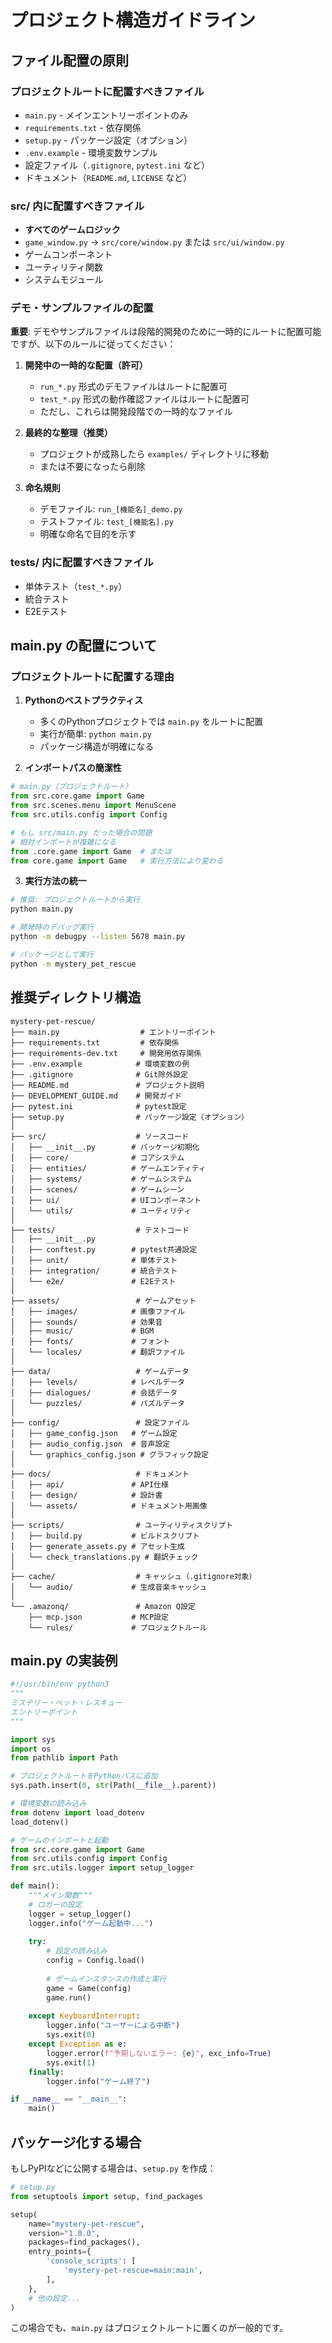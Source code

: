 # プロジェクト構造ガイドライン

## ファイル配置の原則

### プロジェクトルートに配置すべきファイル
- `main.py` - メインエントリーポイントのみ
- `requirements.txt` - 依存関係
- `setup.py` - パッケージ設定（オプション）
- `.env.example` - 環境変数サンプル
- 設定ファイル（`.gitignore`, `pytest.ini` など）
- ドキュメント（`README.md`, `LICENSE` など）

### src/ 内に配置すべきファイル
- **すべてのゲームロジック**
- `game_window.py` → `src/core/window.py` または `src/ui/window.py`
- ゲームコンポーネント
- ユーティリティ関数
- システムモジュール

### デモ・サンプルファイルの配置

**重要**: デモやサンプルファイルは段階的開発のために一時的にルートに配置可能ですが、以下のルールに従ってください：

1. **開発中の一時的な配置（許可）**
   - `run_*.py` 形式のデモファイルはルートに配置可
   - `test_*.py` 形式の動作確認ファイルはルートに配置可
   - ただし、これらは開発段階での一時的なファイル

2. **最終的な整理（推奨）**
   - プロジェクトが成熟したら `examples/` ディレクトリに移動
   - または不要になったら削除

3. **命名規則**
   - デモファイル: `run_[機能名]_demo.py`
   - テストファイル: `test_[機能名].py`
   - 明確な命名で目的を示す

### tests/ 内に配置すべきファイル
- 単体テスト（`test_*.py`）
- 統合テスト
- E2Eテスト

## main.py の配置について

### プロジェクトルートに配置する理由

1. **Pythonのベストプラクティス**
   - 多くのPythonプロジェクトでは `main.py` をルートに配置
   - 実行が簡単: `python main.py`
   - パッケージ構造が明確になる

2. **インポートパスの簡潔性**
```python
# main.py（プロジェクトルート）
from src.core.game import Game
from src.scenes.menu import MenuScene
from src.utils.config import Config

# もし src/main.py だった場合の問題
# 相対インポートが複雑になる
from .core.game import Game  # または
from core.game import Game   # 実行方法により変わる
```

3. **実行方法の統一**
```bash
# 推奨: プロジェクトルートから実行
python main.py

# 開発時のデバッグ実行
python -m debugpy --listen 5678 main.py

# パッケージとして実行
python -m mystery_pet_rescue
```

## 推奨ディレクトリ構造

```
mystery-pet-rescue/
├── main.py                  # エントリーポイント
├── requirements.txt         # 依存関係
├── requirements-dev.txt     # 開発用依存関係
├── .env.example            # 環境変数の例
├── .gitignore              # Git除外設定
├── README.md               # プロジェクト説明
├── DEVELOPMENT_GUIDE.md    # 開発ガイド
├── pytest.ini              # pytest設定
├── setup.py                # パッケージ設定（オプション）
│
├── src/                    # ソースコード
│   ├── __init__.py        # パッケージ初期化
│   ├── core/              # コアシステム
│   ├── entities/          # ゲームエンティティ
│   ├── systems/           # ゲームシステム
│   ├── scenes/            # ゲームシーン
│   ├── ui/                # UIコンポーネント
│   └── utils/             # ユーティリティ
│
├── tests/                  # テストコード
│   ├── __init__.py
│   ├── conftest.py        # pytest共通設定
│   ├── unit/              # 単体テスト
│   ├── integration/       # 統合テスト
│   └── e2e/               # E2Eテスト
│
├── assets/                 # ゲームアセット
│   ├── images/            # 画像ファイル
│   ├── sounds/            # 効果音
│   ├── music/             # BGM
│   ├── fonts/             # フォント
│   └── locales/           # 翻訳ファイル
│
├── data/                   # ゲームデータ
│   ├── levels/            # レベルデータ
│   ├── dialogues/         # 会話データ
│   └── puzzles/           # パズルデータ
│
├── config/                 # 設定ファイル
│   ├── game_config.json   # ゲーム設定
│   ├── audio_config.json  # 音声設定
│   └── graphics_config.json # グラフィック設定
│
├── docs/                   # ドキュメント
│   ├── api/               # API仕様
│   ├── design/            # 設計書
│   └── assets/            # ドキュメント用画像
│
├── scripts/                # ユーティリティスクリプト
│   ├── build.py           # ビルドスクリプト
│   ├── generate_assets.py # アセット生成
│   └── check_translations.py # 翻訳チェック
│
├── cache/                  # キャッシュ（.gitignore対象）
│   └── audio/             # 生成音楽キャッシュ
│
└── .amazonq/               # Amazon Q設定
    ├── mcp.json           # MCP設定
    └── rules/             # プロジェクトルール
```

## main.py の実装例

```python
#!/usr/bin/env python3
"""
ミステリー・ペット・レスキュー
エントリーポイント
"""

import sys
import os
from pathlib import Path

# プロジェクトルートをPythonパスに追加
sys.path.insert(0, str(Path(__file__).parent))

# 環境変数の読み込み
from dotenv import load_dotenv
load_dotenv()

# ゲームのインポートと起動
from src.core.game import Game
from src.utils.config import Config
from src.utils.logger import setup_logger

def main():
    """メイン関数"""
    # ロガーの設定
    logger = setup_logger()
    logger.info("ゲーム起動中...")
    
    try:
        # 設定の読み込み
        config = Config.load()
        
        # ゲームインスタンスの作成と実行
        game = Game(config)
        game.run()
        
    except KeyboardInterrupt:
        logger.info("ユーザーによる中断")
        sys.exit(0)
    except Exception as e:
        logger.error(f"予期しないエラー: {e}", exc_info=True)
        sys.exit(1)
    finally:
        logger.info("ゲーム終了")

if __name__ == "__main__":
    main()
```

## パッケージ化する場合

もしPyPIなどに公開する場合は、`setup.py` を作成：

```python
# setup.py
from setuptools import setup, find_packages

setup(
    name="mystery-pet-rescue",
    version="1.0.0",
    packages=find_packages(),
    entry_points={
        'console_scripts': [
            'mystery-pet-rescue=main:main',
        ],
    },
    # 他の設定...
)
```

この場合でも、`main.py` はプロジェクトルートに置くのが一般的です。